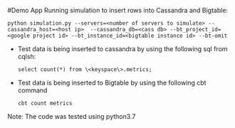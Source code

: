 #Demo App
Running simulation to insert rows into Cassandra and Bigtable:


`python simulation.py --servers=<number of servers to simulate>
--cassandra_host=<host ip> 
--cassandra_db=<cass db>
--bt_project_id=<google project id>
--bt_instance_id=<bigtable instance id>
--bt-omit`

- Test data is being inserted to cassandra by using the following sql from cqlsh:

    `select count(*) from \<keyspace\>.metrics;`
- Test data is being inserted to Bigtable by using the following cbt command

    `cbt count metrics`
    
    
Note: The code was tested using python3.7 